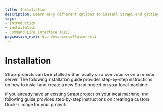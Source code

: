 ```yaml
---
title: Installation
description: Learn many different options to install Strapi and getting started on using it.
tags:
- introduction
- installation
- Command Line Interface (CLI)
pagination_next: dev-docs/installation/cli
---
```


# Installation

Strapi projects can be installed either locally on a computer or on a remote server. The following installation guide provides step-by-step instructions on how to install and create a new Strapi project on your local machine:

<CustomDocCard title="CLI" description="Create a project on your local machine using the CLI." link="/dev-docs/installation/cli" />

If you already have an existing Strapi project on your local machine, the following guide provides step-by-step instructions on creating a custom Docker image for your project:

<CustomDocCard title="Docker" description="Create a custom Docker container from a local project." link="/dev-docs/installation/docker" />
